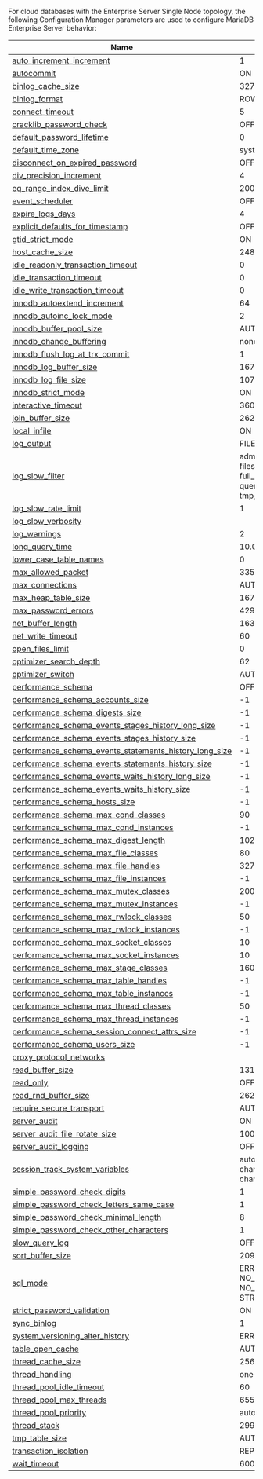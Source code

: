 For cloud databases with the Enterprise Server Single Node topology, the following Configuration Manager parameters are used to configure MariaDB Enterprise Server behavior:

| Name | Default Value |
|------|---------------|
| [auto_increment_increment](https://r.mariadb.com/skysql-system-variables/auto_increment_increment/) | 1 |
| [autocommit](https://r.mariadb.com/skysql-system-variables/autocommit/) | ON |
| [binlog_cache_size](https://r.mariadb.com/skysql-system-variables/binlog_cache_size/) | 32768 |
| [binlog_format](https://r.mariadb.com/skysql-system-variables/binlog_format/) | ROW |
| [connect_timeout](https://r.mariadb.com/skysql-system-variables/connect_timeout/) | 5 |
| [cracklib_password_check](https://r.mariadb.com/skysql-system-variables/cracklib_password_check/) | OFF |
| [default_password_lifetime](https://r.mariadb.com/skysql-system-variables/default_password_lifetime/) | 0 |
| [default_time_zone](https://r.mariadb.com/skysql-system-variables/default_time_zone/) | system |
| [disconnect_on_expired_password](https://r.mariadb.com/skysql-system-variables/disconnect_on_expired_password/) | OFF |
| [div_precision_increment](https://r.mariadb.com/skysql-system-variables/div_precision_increment/) | 4 |
| [eq_range_index_dive_limit](https://r.mariadb.com/skysql-system-variables/eq_range_index_dive_limit/) | 200 |
| [event_scheduler](https://r.mariadb.com/skysql-system-variables/event_scheduler/) | OFF |
| [expire_logs_days](https://r.mariadb.com/skysql-system-variables/expire_logs_days/) | 4 |
| [explicit_defaults_for_timestamp](https://r.mariadb.com/skysql-system-variables/explicit_defaults_for_timestamp/) | OFF |
| [gtid_strict_mode](https://r.mariadb.com/skysql-system-variables/gtid_strict_mode/) | ON |
| [host_cache_size](https://mariadb.com/docs/skysql-previous-release/ref/mdb/system-variables/host_cache_size/) | 248 |
| [idle_readonly_transaction_timeout](https://r.mariadb.com/skysql-system-variables/idle_readonly_transaction_timeout/) | 0 |
| [idle_transaction_timeout](https://r.mariadb.com/skysql-system-variables/idle_transaction_timeout/) | 0 |
| [idle_write_transaction_timeout](https://r.mariadb.com/skysql-system-variables/idle_write_transaction_timeout/) | 0 |
| [innodb_autoextend_increment](https://r.mariadb.com/skysql-system-variables/innodb_autoextend_increment/) | 64 |
| [innodb_autoinc_lock_mode](https://r.mariadb.com/skysql-system-variables/innodb_autoinc_lock_mode/) | 2 |
| [innodb_buffer_pool_size](https://r.mariadb.com/skysql-system-variables/innodb_buffer_pool_size/) | AUTO_GENERATED |
| [innodb_change_buffering](https://r.mariadb.com/skysql-system-variables/innodb_change_buffering/) | none |
| [innodb_flush_log_at_trx_commit](https://r.mariadb.com/skysql-system-variables/innodb_flush_log_at_trx_commit/) | 1 |
| [innodb_log_buffer_size](https://mariadb.com/docs/skysql-previous-release/ref/mdb/system-variables/innodb_log_buffer_size/) | 16777216 |
| [innodb_log_file_size](https://r.mariadb.com/skysql-system-variables/innodb_log_file_size/) | 1073741824 |
| [innodb_strict_mode](https://r.mariadb.com/skysql-system-variables/innodb_strict_mode/) | ON |
| [interactive_timeout](https://r.mariadb.com/skysql-system-variables/interactive_timeout/) | 3600 |
| [join_buffer_size](https://r.mariadb.com/skysql-system-variables/join_buffer_size/) | 262144 |
| [local_infile](https://r.mariadb.com/skysql-system-variables/local_infile/) | ON |
| [log_output](https://r.mariadb.com/skysql-system-variables/log_output/) | FILE |
| [log_slow_filter](https://r.mariadb.com/skysql-system-variables/log_slow_filter/) | admin, filesort, filesort_on_disk, filesort_priority_queue, full_join, full_scan, query_cache, query_cache_miss, tmp_table, tmp_table_on_disk |
| [log_slow_rate_limit](https://r.mariadb.com/skysql-system-variables/log_slow_rate_limit/) | 1 |
| [log_slow_verbosity](https://r.mariadb.com/skysql-system-variables/log_slow_verbosity/) |  |
| [log_warnings](https://r.mariadb.com/skysql-system-variables/log_warnings/) | 2 |
| [long_query_time](https://r.mariadb.com/skysql-system-variables/long_query_time/) | 10.0 |
| [lower_case_table_names](https://r.mariadb.com/skysql-system-variables/lower_case_table_names/) | 0 |
| [max_allowed_packet](https://r.mariadb.com/skysql-system-variables/max_allowed_packet/) | 33554432 |
| [max_connections](https://r.mariadb.com/skysql-system-variables/max_connections/) | AUTO_GENERATED |
| [max_heap_table_size](https://mariadb.com/docs/skysql-previous-release/ref/mdb/system-variables/max_heap_table_size/) | 16777216 |
| [max_password_errors](https://r.mariadb.com/skysql-system-variables/max_password_errors/) | 4294967295 |
| [net_buffer_length](https://r.mariadb.com/skysql-system-variables/net_buffer_length/) | 16384 |
| [net_write_timeout](https://r.mariadb.com/skysql-system-variables/net_write_timeout/) | 60 |
| [open_files_limit](https://mariadb.com/docs/skysql-previous-release/ref/mdb/system-variables/open_files_limit/) | 0 |
| [optimizer_search_depth](https://r.mariadb.com/skysql-system-variables/optimizer_search_depth/) | 62 |
| [optimizer_switch](https://mariadb.com/docs/skysql-previous-release/ref/mdb/system-variables/optimizer_switch/) | AUTO_GENERATED |
| [performance_schema](https://r.mariadb.com/skysql-system-variables/performance_schema/) | OFF |
| [performance_schema_accounts_size](https://r.mariadb.com/skysql-system-variables/performance_schema_accounts_size/) | -1 |
| [performance_schema_digests_size](https://r.mariadb.com/skysql-system-variables/performance_schema_digests_size/) | -1 |
| [performance_schema_events_stages_history_long_size](https://r.mariadb.com/skysql-system-variables/performance_schema_events_stages_history_long_size/) | -1 |
| [performance_schema_events_stages_history_size](https://r.mariadb.com/skysql-system-variables/performance_schema_events_stages_history_size/) | -1 |
| [performance_schema_events_statements_history_long_size](https://r.mariadb.com/skysql-system-variables/performance_schema_events_statements_history_long_size/) | -1 |
| [performance_schema_events_statements_history_size](https://r.mariadb.com/skysql-system-variables/performance_schema_events_statements_history_size/) | -1 |
| [performance_schema_events_waits_history_long_size](https://r.mariadb.com/skysql-system-variables/performance_schema_events_waits_history_long_size/) | -1 |
| [performance_schema_events_waits_history_size](https://r.mariadb.com/skysql-system-variables/performance_schema_events_waits_history_size/) | -1 |
| [performance_schema_hosts_size](https://r.mariadb.com/skysql-system-variables/performance_schema_hosts_size/) | -1 |
| [performance_schema_max_cond_classes](https://r.mariadb.com/skysql-system-variables/performance_schema_max_cond_classes/) | 90 |
| [performance_schema_max_cond_instances](https://r.mariadb.com/skysql-system-variables/performance_schema_max_cond_instances/) | -1 |
| [performance_schema_max_digest_length](https://r.mariadb.com/skysql-system-variables/performance_schema_max_digest_length/) | 1024 |
| [performance_schema_max_file_classes](https://r.mariadb.com/skysql-system-variables/performance_schema_max_file_classes/) | 80 |
| [performance_schema_max_file_handles](https://r.mariadb.com/skysql-system-variables/performance_schema_max_file_handles/) | 32768 |
| [performance_schema_max_file_instances](https://r.mariadb.com/skysql-system-variables/performance_schema_max_file_instances/) | -1 |
| [performance_schema_max_mutex_classes](https://r.mariadb.com/skysql-system-variables/performance_schema_max_mutex_classes/) | 200 |
| [performance_schema_max_mutex_instances](https://r.mariadb.com/skysql-system-variables/performance_schema_max_mutex_instances/) | -1 |
| [performance_schema_max_rwlock_classes](https://r.mariadb.com/skysql-system-variables/performance_schema_max_rwlock_classes/) | 50 |
| [performance_schema_max_rwlock_instances](https://r.mariadb.com/skysql-system-variables/performance_schema_max_rwlock_instances/) | -1 |
| [performance_schema_max_socket_classes](https://r.mariadb.com/skysql-system-variables/performance_schema_max_socket_classes/) | 10 |
| [performance_schema_max_socket_instances](https://r.mariadb.com/skysql-system-variables/performance_schema_max_socket_instances/) | 10 |
| [performance_schema_max_stage_classes](https://r.mariadb.com/skysql-system-variables/performance_schema_max_stage_classes/) | 160 |
| [performance_schema_max_table_handles](https://r.mariadb.com/skysql-system-variables/performance_schema_max_table_handles/) | -1 |
| [performance_schema_max_table_instances](https://r.mariadb.com/skysql-system-variables/performance_schema_max_table_instances/) | -1 |
| [performance_schema_max_thread_classes](https://r.mariadb.com/skysql-system-variables/performance_schema_max_thread_classes/) | 50 |
| [performance_schema_max_thread_instances](https://r.mariadb.com/skysql-system-variables/performance_schema_max_thread_instances/) | -1 |
| [performance_schema_session_connect_attrs_size](https://r.mariadb.com/skysql-system-variables/performance_schema_session_connect_attrs_size/) | -1 |
| [performance_schema_users_size](https://r.mariadb.com/skysql-system-variables/performance_schema_users_size/) | -1 |
| [proxy_protocol_networks](https://r.mariadb.com/skysql-system-variables/proxy_protocol_networks/) |  |
| [read_buffer_size](https://r.mariadb.com/skysql-system-variables/read_buffer_size/) | 131072 |
| [read_only](https://r.mariadb.com/skysql-system-variables/read_only/) | OFF |
| [read_rnd_buffer_size](https://r.mariadb.com/skysql-system-variables/read_rnd_buffer_size/) | 262144 |
| [require_secure_transport](https://r.mariadb.com/skysql-system-variables/require_secure_transport/) | AUTO_GENERATED |
| [server_audit](https://mariadb.com/docs/skysql-previous-release/ref/mdb/plugins/SERVER_AUDIT,server_audit2.so/) | ON |
| [server_audit_file_rotate_size](https://r.mariadb.com/skysql-system-variables/server_audit_file_rotate_size/) | 1000000 |
| [server_audit_logging](https://r.mariadb.com/skysql-system-variables/server_audit_logging/) | OFF |
| [session_track_system_variables](https://r.mariadb.com/skysql-system-variables/session_track_system_variables/) | autocommit, character_set_client, character_set_connection, character_set_results, time_zone |
| [simple_password_check_digits](https://r.mariadb.com/skysql-system-variables/simple_password_check_digits/) | 1 |
| [simple_password_check_letters_same_case](https://r.mariadb.com/skysql-system-variables/simple_password_check_letters_same_case/) | 1 |
| [simple_password_check_minimal_length](https://r.mariadb.com/skysql-system-variables/simple_password_check_minimal_length/) | 8 |
| [simple_password_check_other_characters](https://r.mariadb.com/skysql-system-variables/simple_password_check_other_characters/) | 1 |
| [slow_query_log](https://r.mariadb.com/skysql-system-variables/slow_query_log/) | OFF |
| [sort_buffer_size](https://r.mariadb.com/skysql-system-variables/sort_buffer_size/) | 2097152 |
| [sql_mode](https://r.mariadb.com/skysql-system-variables/sql_mode/) | ERROR_FOR_DIVISION_BY_ZERO, NO_AUTO_CREATE_USER, NO_ENGINE_SUBSTITUTION, STRICT_TRANS_TABLES |
| [strict_password_validation](https://r.mariadb.com/skysql-system-variables/strict_password_validation/) | ON |
| [sync_binlog](https://r.mariadb.com/skysql-system-variables/sync_binlog/) | 1 |
| [system_versioning_alter_history](https://r.mariadb.com/skysql-system-variables/system_versioning_alter_history/) | ERROR |
| [table_open_cache](https://mariadb.com/docs/skysql-previous-release/ref/mdb/system-variables/table_open_cache/) | AUTO_GENERATED |
| [thread_cache_size](https://r.mariadb.com/skysql-system-variables/thread_cache_size/) | 256 |
| [thread_handling](https://r.mariadb.com/skysql-system-variables/thread_handling/) | one-thread-per-connection |
| [thread_pool_idle_timeout](https://r.mariadb.com/skysql-system-variables/thread_pool_idle_timeout/) | 60 |
| [thread_pool_max_threads](https://r.mariadb.com/skysql-system-variables/thread_pool_max_threads/) | 65536 |
| [thread_pool_priority](https://r.mariadb.com/skysql-system-variables/thread_pool_priority/) | auto |
| [thread_stack](https://r.mariadb.com/skysql-system-variables/thread_stack/) | 299008 |
| [tmp_table_size](https://mariadb.com/docs/skysql-previous-release/ref/mdb/system-variables/tmp_table_size/) | AUTO_GENERATED |
| [transaction_isolation](https://r.mariadb.com/skysql-system-variables/tx_isolation) | REPEATABLE-READ |
| [wait_timeout](https://r.mariadb.com/skysql-system-variables/wait_timeout/) | 600 |
